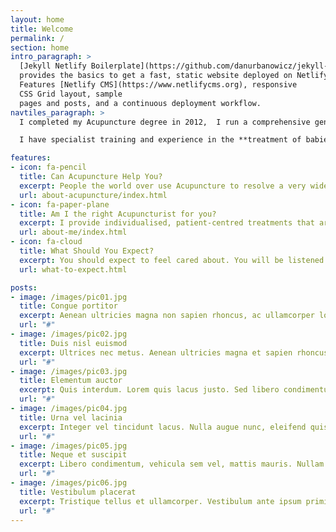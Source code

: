 ```yaml
---
layout: home
title: Welcome
permalink: /
section: home
intro_paragraph: >
  [Jekyll Netlify Boilerplate](https://github.com/danurbanowicz/jekyll-netlify-boilerplate)
  provides the basics to get a fast, static website deployed on Netlify.
  Features [Netlify CMS](https://www.netlifycms.org), responsive
  CSS Grid layout, sample
  pages and posts, and a continuous deployment workflow.
navtiles_paragraph: >
  I completed my Acupuncture degree in 2012,  I run a comprehensive general practise clinic for all ages.

  I have specialist training and experience in the **treatment of babies, children & young people** and the **treatment of fertility related issues**.

features:
- icon: fa-pencil
  title: Can Acupuncture Help You?
  excerpt: People the world over use Acupuncture to resolve a very wide range of both physical and emotional health issues.  It helps 1000s of people every day, if you are not sure if it can help you then please get in touch with me and ask or there is more information on this website.  
  url: about-acupuncture/index.html
- icon: fa-paper-plane
  title: Am I the right Acupuncturist for you?
  excerpt: I provide individualised, patient-centred treatments that are focused on addressing what matters to you. I believe in nourishing people from the inside out and forming long lasting relationships based on trust, integrity and commitment. Click to find out more about my training, experience and approach.
  url: about-me/index.html
- icon: fa-cloud
  title: What Should You Expect?
  excerpt: You should expect to feel cared about. You will be listened to carefully every time I see you, what you share with me will be taken seriously and you will be treated professionally, kindly and with a deep commitment to your wellbeing.  Click to find out more.
  url: what-to-expect.html

posts:
- image: /images/pic01.jpg
  title: Congue portitor
  excerpt: Aenean ultricies magna non sapien rhoncus, ac ullamcorper lorem convallis. Quisque at venenatis nisi, amet finibus mauris. Sed sodales ultricies eros, sit amet sodales sapien.
  url: "#"
- image: /images/pic02.jpg
  title: Duis nisl euismod
  excerpt: Ultrices nec metus. Aenean ultricies magna et sapien rhoncus ac ullamcorper lorem convallis. Quisque at venenatis nisi amet finibus mauris. Sed sodales ultricies magna etiam.
  url: "#"
- image: /images/pic03.jpg
  title: Elementum auctor
  excerpt: Quis interdum. Lorem quis lacus justo. Sed libero condimentum vehicula sem vel, mattis amet mauris. Nullam lacinia sit amet felis vel vestibulum. Morbi aliquam aenean.
  url: "#"
- image: /images/pic04.jpg
  title: Urna vel lacinia
  excerpt: Integer vel tincidunt lacus. Nulla augue nunc, eleifend quis leo ac, maximus interdum tellus. Etiam at vestibulum felis, id efficitur risus. Praesent ac nulla ex. Duis elementum.
  url: "#"
- image: /images/pic05.jpg
  title: Neque et suscipit
  excerpt: Libero condimentum, vehicula sem vel, mattis mauris. Nullam lacinia sit amet felis vel vestibulum. Morbi in aliquam est. Aenean dapibus porttitor nulla ultrices venenatis.
  url: "#"
- image: /images/pic06.jpg
  title: Vestibulum placerat
  excerpt: Tristique tellus et ullamcorper. Vestibulum ante ipsum primis in faucibus orci luctus et ultrices posuere cubilia Curae; Praesent mauris risus, pellentesque eu leo non, tincidunt.
  url: "#"
---
```

